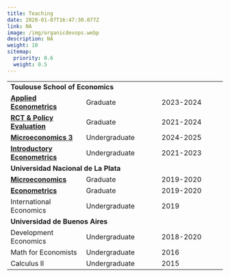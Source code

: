 ```yaml
---
title: Teaching
date: 2020-01-07T16:47:30.077Z
link: NA
image: /img/organicdevops.webp
description: NA
weight: 10
sitemap:
  priority: 0.6
  weight: 0.5
---
```




<!-- Unified Table for All Courses -->
<table class="responsive-table">
  <colgroup>
    <col style="width:35%;">
    <col style="width:35%;">
    <col style="width:30%;">
  </colgroup>
  <tbody>
    <!-- Toulouse School of Economics -->
    <tr>
      <td colspan="3" style="font-weight:bold;">Toulouse School of Economics</td>
    </tr>
    <tr>
      <td><a href="/files/pal-syllabus-tse-applied-econometrics.pdf" target="_blank" rel="noopener noreferrer"><b>Applied Econometrics</b></a></td>
      <td>Graduate</td>
      <td>2023-2024</td>
    </tr>
    <tr>
      <td><a href="/files/pal-syllabus-tse-rct.pdf" target="_blank" rel="noopener noreferrer"><b>RCT &amp; Policy Evaluation</b></a></td>
      <td>Graduate</td>
      <td>2021-2024</td>
    </tr>
    <tr>
      <td><a href="/files/pal-syllabus-tse-micro3.pdf" target="_blank" rel="noopener noreferrer"><b>Microeconomics 3</b></a></td>
      <td>Undergraduate</td>
      <td>2024-2025</td>
    </tr>
    <tr>
      <td><a href="/files/pal-syllabus-tse-econometrics.pdf" target="_blank" rel="noopener noreferrer"><b>Introductory Econometrics</b></a></td>
      <td>Undergraduate</td>
      <td>2021-2023</td>
    </tr>
    <!-- Universidad Nacional de La Plata -->
    <tr>
      <td colspan="3" style="font-weight:bold;">Universidad Nacional de La Plata</td>
    </tr>
    <tr>
      <td><a href="/files/pal-syllabus-unlp-micro.pdf" target="_blank" rel="noopener noreferrer"><b>Microeconomics</b></a></td>
      <td>Graduate</td>
      <td>2019-2020</td>
    </tr>
    <tr>
      <td><a href="/files/pal-syllabus-unlp-econometrics.pdf" target="_blank" rel="noopener noreferrer"><b>Econometrics</b></a></td>
      <td>Graduate</td>
      <td>2019-2020</td>
    </tr>
    <tr>
      <td>International Economics</td>
      <td>Undergraduate</td>
      <td>2019</td>
    </tr>
    <!-- Universidad de Buenos Aires -->
    <tr>
      <td colspan="3" style="font-weight:bold;">Universidad de Buenos Aires</td>
    </tr>
    <tr>
      <td>Development Economics</td>
      <td>Undergraduate</td>
      <td>2018-2020</td>
    </tr>
    <tr>
      <td>Math for Economists</td>
      <td>Undergraduate</td>
      <td>2016</td>
    </tr>
    <tr>
      <td>Calculus II</td>
      <td>Undergraduate</td>
      <td>2015</td>
    </tr>
  </tbody>
</table>
